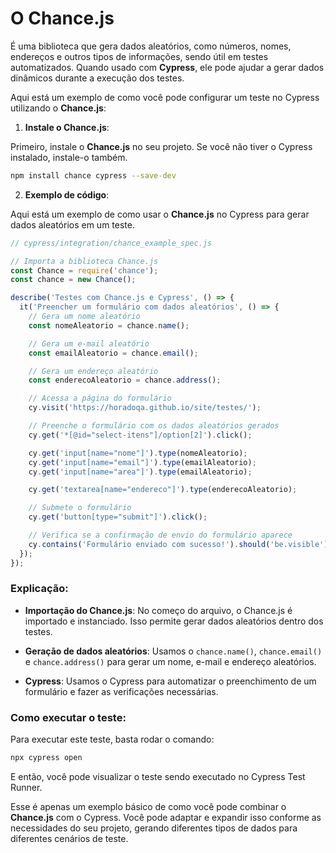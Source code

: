 # O **Chance.js** 

É uma biblioteca que gera dados aleatórios, como números, nomes, endereços e outros tipos de informações, sendo útil em testes automatizados. Quando usado com **Cypress**, ele pode ajudar a gerar dados dinâmicos durante a execução dos testes.

Aqui está um exemplo de como você pode configurar um teste no Cypress utilizando o **Chance.js**:

1. **Instale o Chance.js**:

Primeiro, instale o **Chance.js** no seu projeto. Se você não tiver o Cypress instalado, instale-o também.

```bash
npm install chance cypress --save-dev
```

2. **Exemplo de código**:

Aqui está um exemplo de como usar o **Chance.js** no Cypress para gerar dados aleatórios em um teste.

```javascript
// cypress/integration/chance_example_spec.js

// Importa a biblioteca Chance.js
const Chance = require('chance');
const chance = new Chance();

describe('Testes com Chance.js e Cypress', () => {
  it('Preencher um formulário com dados aleatórios', () => {
    // Gera um nome aleatório
    const nomeAleatorio = chance.name();

    // Gera um e-mail aleatório
    const emailAleatorio = chance.email();

    // Gera um endereço aleatório
    const enderecoAleatorio = chance.address();

    // Acessa a página do formulário
    cy.visit('https://horadoqa.github.io/site/testes/');

    // Preenche o formulário com os dados aleatórios gerados
    cy.get('*[@id="select-itens"]/option[2]').click();

    cy.get('input[name="nome"]').type(nomeAleatorio);
    cy.get('input[name="email"]').type(emailAleatorio);
    cy.get('input[name="area"]').type(emailAleatorio);

    cy.get('textarea[name="endereco"]').type(enderecoAleatorio);

    // Submete o formulário
    cy.get('button[type="submit"]').click();

    // Verifica se a confirmação de envio do formulário aparece
    cy.contains('Formulário enviado com sucesso!').should('be.visible');
  });
});
```

### Explicação:

- **Importação do Chance.js**: No começo do arquivo, o Chance.js é importado e instanciado. Isso permite gerar dados aleatórios dentro dos testes.
  
- **Geração de dados aleatórios**: Usamos o `chance.name()`, `chance.email()` e `chance.address()` para gerar um nome, e-mail e endereço aleatórios.

- **Cypress**: Usamos o Cypress para automatizar o preenchimento de um formulário e fazer as verificações necessárias.

### Como executar o teste:

Para executar este teste, basta rodar o comando:

```bash
npx cypress open
```

E então, você pode visualizar o teste sendo executado no Cypress Test Runner.

Esse é apenas um exemplo básico de como você pode combinar o **Chance.js** com o Cypress. Você pode adaptar e expandir isso conforme as necessidades do seu projeto, gerando diferentes tipos de dados para diferentes cenários de teste.